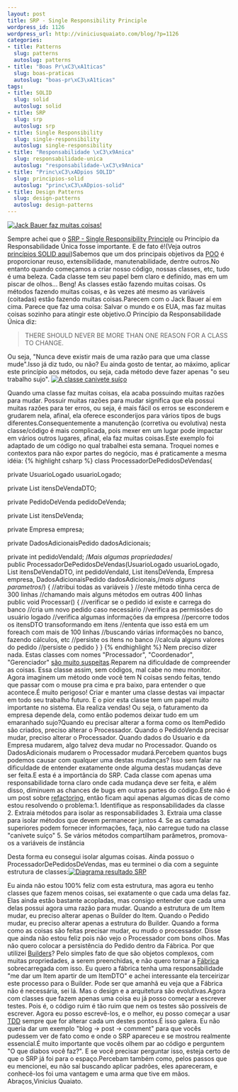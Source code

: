 ```yaml
--- 
layout: post
title: SRP - Single Responsibility Principle
wordpress_id: 1126
wordpress_url: http://viniciusquaiato.com/blog/?p=1126
categories: 
- title: Patterns
  slug: patterns
  autoslug: patterns
- title: "Boas Pr\xC3\xA1ticas"
  slug: boas-praticas
  autoslug: "boas-pr\xC3\xA1ticas"
tags: 
- title: SOLID
  slug: solid
  autoslug: solid
- title: SRP
  slug: srp
  autoslug: srp
- title: Single Responsibility
  slug: single-responsibility
  autoslug: single-responsibility
- title: "Responsabilidade \xC3\x9Anica"
  slug: responsabilidade-unica
  autoslug: "responsabilidade-\xC3\x9Anica"
- title: "Princ\xC3\xADpios SOLID"
  slug: principios-solid
  autoslug: "princ\xC3\xADpios-solid"
- title: Design Patterns
  slug: design-patterns
  autoslug: design-patterns
---
```



[![Jack Bauer faz muitas coisas!](http://viniciusquaiato.com/images_posts/jack-bauer-300x225.jpg "Jack Bauer faz muitas coisas!")](http://viniciusquaiato.com/images_posts/jack-bauer.jpg)



Sempre achei que o [SRP - Single Responsibility Principle](http://www.objectmentor.com/resources/articles/srp.pdf) ou Princípio da Responsabilidade Única fosse importante. E de fato é!(Veja outros [princípios SOLID aqui](http://butunclebob.com/ArticleS.UncleBob.PrinciplesOfOod))Sabemos que um dos principais objetivos da [POO](http://en.wikipedia.org/wiki/Object-oriented_programming) é proporcionar reuso, extensibilidade, manutenabilidade, dentre outros.No entanto quando começamos a criar nosso código, nossas classes, etc, tudo é uma beleza. Cada classe tem seu papel bem claro e definido, mas em um piscar de olhos... Beng! As classes estão fazendo muitas coisas. Os métodos fazendo muitas coisas, e às vezes até mesmo as variáveis (coitadas) estão fazendo muitas coisas.Parecem com o Jack Bauer aí em cima. Parece que faz uma coisa: Salvar o mundo e os EUA, mas faz muitas coisas sozinho para atingir este objetivo.O Princípio da Responsabilidade Única diz:<blockquote>THERE SHOULD NEVER BE MORE THAN ONE REASON FOR A CLASS TO CHANGE.</blockquote>Ou seja, "Nunca deve existir mais de uma razão para que uma classe mude".Isso já diz tudo, ou não? Eu ainda gosto de tentar, ao máximo, aplicar este princípio aos métodos, ou seja, cada método deve fazer apenas "o seu trabalho sujo". [![A classe canivete suíço](http://viniciusquaiato.com/images_posts/canivete-suico-300x212.jpg "A classe canivete suíço")](http://viniciusquaiato.com/images_posts/canivete-suico.jpg)

Quando uma classe faz muitas coisas, ela acaba possuindo muitas razões para mudar. Possuir muitas razões para mudar significa que ela possui muitas razões para ter erros, ou seja, é mais fácil os erros se esconderem e grudarem nela, afinal, ela oferece esconderijos para vários tipos de bugs diferentes.Consequentemente a manutenção (corretiva ou evolutiva) nesta classe/código é mais complicada, pois mexer em um lugar pode impactar em vários outros lugares, afinal, ela faz muitas coisas.Este exemplo foi adaptado de um código no qual trabalhei esta semana. Troquei nomes e contextos para não expor partes do negócio, mas é praticamente a mesma idéia:
{% highlight csharp %}
class ProcessadorDePedidosDeVendas{    

private UsuarioLogado usuarioLogado;
    
private List<itensdevendadto> itensDeVendaDTO;
    
private PedidoDeVenda pedidoDeVenda;
    
private List<itensdevenda> itensDeVenda;
    
private Empresa empresa;
    
private DadosAdicionaisPedido dadosAdicionais;
    
private int pedidoVendaId;
    /*Mais algumas propriedades*/    
public ProcessadorDePedidosDeVendas(UsuarioLogado usuarioLogado,
List<itensdevendadto> itensDeVendaDTO,                                        int pedidoVendaId,                                        List<itensdevenda> itensDeVenda,                                        Empresa empresa,                                        DadosAdicionaisPedido dadosAdicionais,/*mais alguns parametros*/)    {        //atribui todas as variáveis    }
    //este método tinha cerca de 300 linhas   //chamando mais alguns métodos em outras 400 linhas    
public void Processar()    {        //verificar se o pedido id existe e carrega do banco        //cria um novo pedido caso necessário        //verifica as permissões do usuário logado        //verifica algumas informações da empresa        //percorre todos os itensDTO transoformando em itens        //ententa que isso está em um foreach com mais de 100 linhas        //buscando várias informações no banco, fazendo cálculos, etc        //persiste os itens no banco        //calcula alguns valores do pedido        //persiste o pedido    }
}
</itensdevenda></itensdevendadto></itensdevenda></itensdevendadto>
{% endhighlight %}
Nem preciso dizer nada. Estas classes com nomes "Processador", "Coordenador", "Gerenciador" [são muito suspeitas](http://viniciusquaiato.com/blog/dica-de-leitura-clean-code/).Reparem na dificuldade de compreender as coisas. Essa classe assim, sem códigos, mal cabe no meu monitor. Agora imaginem um método onde você tem N coisas sendo feitas, tendo que passar com o mouse pra cima e pra baixo, para entender o que acontece.É muito perigoso! Criar e manter uma classe destas vai impactar em todo seu trabalho futuro. E o pior esta classe tem um papel muito importante no sistema. Ela realiza vendas! Ou seja, o faturamento da empresa depende dela, como então podemos deixar tudo em um emaranhado sujo?Quando eu precisar alterar a forma como os ItemPedido são criados, preciso alterar o Processador. Quando o PedidoVenda precisar mudar, preciso alterar o Processador. Quando dados do Usuario e da Empresa mudarem, algo talvez deva mudar no Processador. Quando os DadosAdicionais mudarem o Processador mudará.Percebem quantos bugs podemos causar com qualquer uma destas mudanças? Isso sem falar na dificuldade de entender exatamente onde alguma destas mudanças deve ser feita.E esta é a importância do SRP. Cada classe com apenas uma responsabilidade torna claro onde cada mudança deve ser feita, e além disso, diminuem as chances de bugs em outras partes do código.Este não é um post sobre [refactoring](http://en.wikipedia.org/wiki/Code_refactoring), então ficam aqui apenas algumas dicas de como estou resolvendo o problema:1. Identifique as responsabilidades da classe
2. Extraia métodos para isolar as responsabilidades
3. Extraia uma classe para isolar métodos que devem permanecer juntos
4. Se as camadas superiores podem fornecer informações, faça, não carregue tudo na classe "canivete suíço"
5. Se vários métodos compartilham parâmetros, promova-os a variáveis de instância


Desta forma eu consegui isolar algumas coisas. Ainda possuo o ProcessadorDePedidosDeVendas, mas eu terminei o dia com a seguinte estrutura de classes:[![Diagrama resultado SRP](http://viniciusquaiato.com/images_posts/diagrama-300x221.jpg "Diagrama resultado SRP")](http://viniciusquaiato.com/images_posts/diagrama.jpg)

Eu ainda não estou 100% feliz com esta estrutura, mas agora eu tenho classes que fazem menos coisas, sei exatamente o que cada uma delas faz. Elas ainda estão bastante acopladas, mas consigo entender que cada uma delas possui agora uma razão para mudar. Quando a estrutura de um Item mudar, eu preciso alterar apenas o Builder do Item. Quando o Pedido mudar, eu preciso alterar apenas a estrutura do Builder. Quando a forma como as coisas são feitas precisar mudar, eu mudo o processador. Disse que ainda não estou feliz pois não vejo o Processador com bons olhos. Mas não quero colocar a persistência do Pedido dentro da Fábrica. Por que utilizei [Builders](http://en.wikipedia.org/wiki/Builder_pattern)? Pelo simples fato de que são objetos complexos, com muitas propriedades, a serem preenchidas, e não quero tornar a [Fábrica](http://en.wikipedia.org/wiki/Factory_method_pattern) sobrecarregada com isso. Eu quero a fábrica tenha uma responsabilidade "me dar um Item apartir de um ItemDTO" e achei interessante ela terceirizar este processo para o Builder. Pode ser que amanhã eu veja que a Fábrica não é necessária, sei lá. Mas o design e a arquitetura são evolutivas.Agora com classes que fazem apenas uma coisa eu já posso começar a escrever testes. Pois é, o código ruim é tão ruim que nem os testes são possíveis de escrever. Agora eu posso escrevê-los, e o melhor, eu posso começar a usar [TDD](http://viniciusquaiato.com/blog/category/tdd/) sempre que for alterar cada um destes pontos.É isso galera. Eu não queria dar um exemplo "blog -> post -> comment" para que vocês pudessem ver de fato como e onde o SRP apareceu e se mostrou realmente essencial.É muito importante que vocês olhem par ao código e perguntem "O que diabos você faz?". E se você precisar perguntar isso, esteja certo de que o SRP já foi para o espaço.Percebam também como, pelos passos que eu mencionei, eu não saí buscando aplicar padrões, eles apareceram, e conhecê-los foi uma vantagem e uma arma que tive em mãos. Abraços,Vinicius Quaiato.
